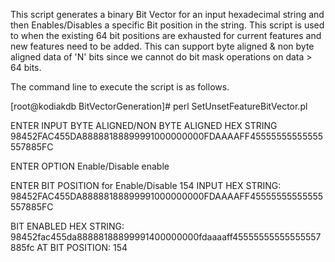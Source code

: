 This script generates a binary Bit Vector for an input hexadecimal string and then Enables/Disables a specific Bit position in the string. 
This script is used to when the existing 64 bit positions are exhausted for current features and new features need to be added. This can support byte aligned & non byte aligned data of 'N' bits since we cannot do bit mask operations on data > 64 bits.


The command line to execute the script is as follows.

[root@kodiakdb BitVectorGeneration]# perl SetUnsetFeatureBitVector.pl


ENTER INPUT BYTE ALIGNED/NON BYTE ALIGNED HEX STRING
98452FAC455DA88888188899991000000000FDAAAAFF45555555555555557885FC


ENTER OPTION Enable/Disable
enable


ENTER BIT POSITION for Enable/Disable
154
INPUT HEX STRING:                       98452FAC455DA88888188899991000000000FDAAAAFF45555555555555557885FC


BIT ENABLED HEX STRING:                 98452fac455da88888188899991400000000fdaaaaff45555555555555557885fc AT BIT POSITION: 154

